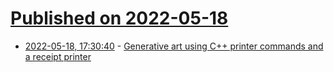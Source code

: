 # [Published on 2022-05-18](index.md)

* [2022-05-18, 17:30:40](https://news.ycombinator.com/item?id=31425387) - [Generative art using C++ printer commands and a receipt printer](https://twitter.com/flockaroo/status/1526948400041758721)
